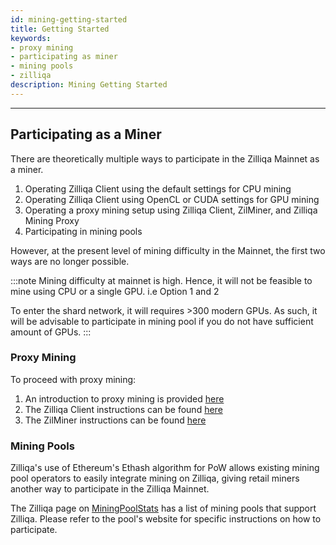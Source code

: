 ```yaml
---
id: mining-getting-started
title: Getting Started
keywords: 
- proxy mining
- participating as miner
- mining pools
- zilliqa	
description: Mining Getting Started
---
```


---
## Participating as a Miner

There are theoretically multiple ways to participate in the Zilliqa Mainnet as a miner.

1. Operating Zilliqa Client using the default settings for CPU mining
1. Operating Zilliqa Client using OpenCL or CUDA settings for GPU mining
1. Operating a proxy mining setup using Zilliqa Client, ZilMiner, and Zilliqa Mining Proxy
1. Participating in mining pools

However, at the present level of mining difficulty in the Mainnet, the first two ways are no longer possible.

:::note
Mining difficulty at mainnet is high. Hence, it will not be feasible to mine using CPU or a single GPU. i.e Option 1 and 2


To enter the shard network, it will requires >300 modern GPUs. As such, it will be advisable to participate in mining pool if you do not have sufficient amount of GPUs.
:::

### Proxy Mining

To proceed with proxy mining:

1. An introduction to proxy mining is provided [here](mining-proxy.md)
1. The Zilliqa Client instructions can be found [here](mining-zilclient.md)
1. The ZilMiner instructions can be found [here](mining-zilminer.md)

### Mining Pools

Zilliqa's use of Ethereum's Ethash algorithm for PoW allows existing mining pool operators to easily integrate mining on Zilliqa, giving retail miners another way to participate in the Zilliqa Mainnet.

The Zilliqa page on [MiningPoolStats](https://miningpoolstats.stream/zilliqa) has a list of mining pools that support Zilliqa. Please refer to the pool's website for specific instructions on how to participate.
